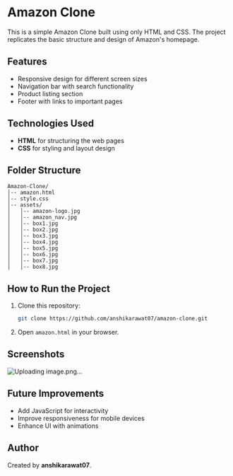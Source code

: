 # Amazon Clone

This is a simple Amazon Clone built using only HTML and CSS. The project replicates the basic structure and design of Amazon's homepage.

## Features
- Responsive design for different screen sizes
- Navigation bar with search functionality
- Product listing section
- Footer with links to important pages

## Technologies Used
- **HTML** for structuring the web pages
- **CSS** for styling and layout design

## Folder Structure
```
Amazon-Clone/
│-- amazon.html
│-- style.css
│-- assets/
│   │-- amazon-logo.jpg
│   │-- amazon_nav.jpg
│   │-- box1.jpg
│   │-- box2.jpg
│   │-- box3.jpg
│   │-- box4.jpg
│   │-- box5.jpg
│   │-- box6.jpg
│   │-- box7.jpg
│   │-- box8.jpg
```

## How to Run the Project
1. Clone this repository:
   ```sh
   git clone https://github.com/anshikarawat07/amazon-clone.git
   ```
2. Open `amazon.html` in your browser.

## Screenshots
![Uploading image.png…]()


## Future Improvements
- Add JavaScript for interactivity
- Improve responsiveness for mobile devices
- Enhance UI with animations

## Author
Created by **anshikarawat07**.

